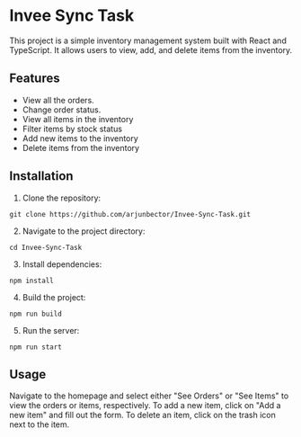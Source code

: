 # Invee Sync Task

This project is a simple inventory management system built with React and TypeScript. It allows users to view, add, and delete items from the inventory.

## Features

- View all the orders.
- Change order status.
- View all items in the inventory
- Filter items by stock status
- Add new items to the inventory
- Delete items from the inventory

## Installation

1. Clone the repository:
``` 
git clone https://github.com/arjunbector/Invee-Sync-Task.git 
```
2. Navigate to the project directory:
```
cd Invee-Sync-Task
```
3. Install dependencies:
```
npm install
```
4. Build the project:
```
npm run build
```
5. Run the server:
```
npm run start
```

## Usage

Navigate to the homepage and select either "See Orders" or "See Items" to view the orders or items, respectively. To add a new item, click on "Add a new item" and fill out the form. To delete an item, click on the trash icon next to the item.

